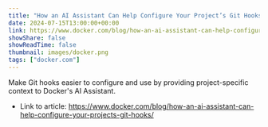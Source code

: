 ```yaml
---
title: "How an AI Assistant Can Help Configure Your Project’s Git Hooks"
date: 2024-07-15T13:00:00+00:00
link: https://www.docker.com/blog/how-an-ai-assistant-can-help-configure-your-projects-git-hooks/
showShare: false
showReadTime: false
thumbnail: images/docker.png
tags: ["docker.com"]
---
```

Make Git hooks easier to configure and use by providing project-specific context to Docker's AI Assistant.

- Link to article: https://www.docker.com/blog/how-an-ai-assistant-can-help-configure-your-projects-git-hooks/